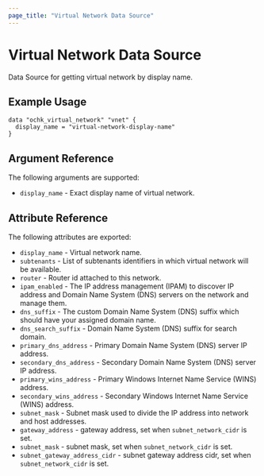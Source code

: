 ```yaml
---
page_title: "Virtual Network Data Source"
---
```


# Virtual Network Data Source

Data Source for getting virtual network by display name.

## Example Usage

```hcl
data "ochk_virtual_network" "vnet" {
  display_name = "virtual-network-display-name"
}
```

## Argument Reference

The following arguments are supported:

* `display_name` - Exact display name of virtual network.

## Attribute Reference

The following attributes are exported:
* `display_name` - Virtual network name.
* `subtenants` - List of subtenants identifiers in which virtual network will be available. 
* `router` - Router id attached to this network.
* `ipam_enabled` - The IP address management (IPAM) to discover IP address and Domain Name System (DNS) servers on the network and manage them.
* `dns_suffix` - The custom Domain Name System (DNS) suffix which should have your assigned domain name.
* `dns_search_suffix` - Domain Name System (DNS) suffix for search domain.
* `primary_dns_address` - Primary Domain Name System (DNS) server IP address.
* `secondary_dns_address` - Secondary Domain Name System (DNS) server IP address.
* `primary_wins_address` - Primary Windows Internet Name Service (WINS) address.
* `secondary_wins_address` - Secondary Windows Internet Name Service (WINS) address.
* `subnet_mask` - Subnet mask used to divide the IP address into network and host addresses.
* `gateway_address` - gateway address, set when `subnet_network_cidr` is set.
* `subnet_mask` - subnet mask, set when `subnet_network_cidr` is set.
* `subnet_gateway_address_cidr` - subnet gateway address cidr, set when `subnet_network_cidr` is set.  
 
 
 
